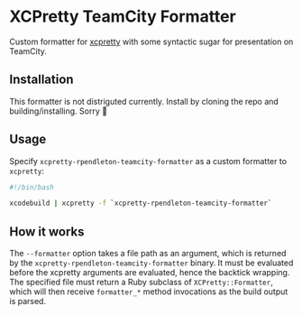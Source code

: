 # XCPretty TeamCity Formatter

Custom formatter for [xcpretty](https://github.com/supermarin/xcpretty) with some syntactic sugar for presentation on TeamCity.

## Installation

This formatter is not distriguted currently. Install by cloning the repo and building/installing. Sorry :shrug:

## Usage

Specify `xcpretty-rpendleton-teamcity-formatter` as a custom formatter to `xcpretty`:

```bash
#!/bin/bash

xcodebuild | xcpretty -f `xcpretty-rpendleton-teamcity-formatter`
```

## How it works

The `--formatter` option takes a file path as an argument, which is returned by the `xcpretty-rpendleton-teamcity-formatter` binary. It must be evaluated before the xcpretty arguments are evaluated, hence the backtick wrapping. The specified file must return a Ruby subclass of `XCPretty::Formatter`, which will then receive `formatter_*` method invocations as the build output is parsed.
